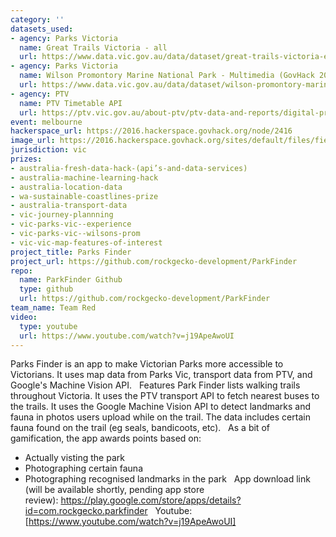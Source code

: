 ```yaml
---
category: ''
datasets_used:
- agency: Parks Victoria
  name: Great Trails Victoria - all
  url: https://www.data.vic.gov.au/data/dataset/great-trails-victoria-east-gippsland-rail-trail
- agency: Parks Victoria
  name: Wilson Promontory Marine National Park - Multimedia (GovHack 2016)
  url: https://www.data.vic.gov.au/data/dataset/wilson-promontory-marine-national-park-multimedia-govhack-2016
- agency: PTV
  name: PTV Timetable API
  url: https://ptv.vic.gov.au/about-ptv/ptv-data-and-reports/digital-products/ptv-timetable-api/
event: melbourne
hackerspace_url: https://2016.hackerspace.govhack.org/node/2416
image_url: https://2016.hackerspace.govhack.org/sites/default/files/field/image/ic_launcher_0.png
jurisdiction: vic
prizes:
- australia-fresh-data-hack-(api’s-and-data-services)
- australia-machine-learning-hack
- australia-location-data
- wa-sustainable-coastlines-prize
- australia-transport-data
- vic-journey-plannning
- vic-parks-vic--experience
- vic-parks-vic--wilsons-prom
- vic-vic-map-features-of-interest
project_title: Parks Finder
project_url: https://github.com/rockgecko-development/ParkFinder
repo:
  name: ParkFinder Github
  type: github
  url: https://github.com/rockgecko-development/ParkFinder
team_name: Team Red
video:
  type: youtube
  url: https://www.youtube.com/watch?v=j19ApeAwoUI
---
```


Parks Finder is an app to make Victorian Parks more accessible to Victorians. It uses map data from Parks Vic, transport data from PTV, and Google's Machine Vision API.
 
Features
Park Finder lists walking trails throughout Victoria. It uses the PTV transport API to fetch nearest buses to the trails. It uses the Google Machine Vision API to detect landmarks and fauna in photos users upload while on the trail. The data includes certain fauna found on the trail (eg seals, bandicoots, etc).
 
As a bit of gamification, the app awards points based on:
- Actually visting the park
- Photographing certain fauna
- Photographing recognised landmarks in the park
 
App download link (will be available shortly, pending app store review): https://play.google.com/store/apps/details?id=com.rockgecko.parkfinder
 
Youtube: [https://www.youtube.com/watch?v=j19ApeAwoUI]